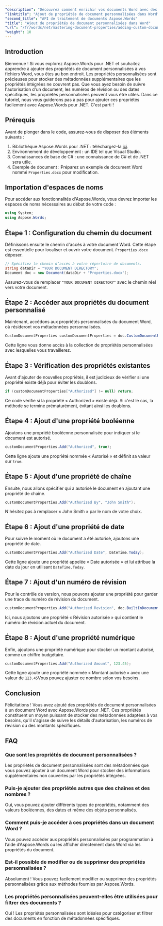 ```yaml
---
"description": "Découvrez comment enrichir vos documents Word avec des propriétés personnalisées grâce à Aspose.Words pour .NET. Ce guide complet vous guide pas à pas."
"linktitle": "Ajout de propriétés de document personnalisées dans Word"
"second_title": "API de traitement de documents Aspose.Words"
"title": "Ajout de propriétés de document personnalisées dans Word"
"url": "/fr/words/net/mastering-document-properties/adding-custom-document-properties-in-word/"
"weight": 10
---
```


## Introduction

Bienvenue ! Si vous explorez Aspose.Words pour .NET et souhaitez apprendre à ajouter des propriétés de document personnalisées à vos fichiers Word, vous êtes au bon endroit. Les propriétés personnalisées sont précieuses pour stocker des métadonnées supplémentaires que les propriétés intégrées ne couvrent pas. Que vous ayez besoin de suivre l'autorisation d'un document, les numéros de révision ou des dates spécifiques, les propriétés personnalisées peuvent vous être utiles. Dans ce tutoriel, nous vous guiderons pas à pas pour ajouter ces propriétés facilement avec Aspose.Words pour .NET. C'est parti !

## Prérequis

Avant de plonger dans le code, assurez-vous de disposer des éléments suivants :

1. Bibliothèque Aspose.Words pour .NET : téléchargez-la [ici](https://releases.aspose.com/words/net/).
2. Environnement de développement : un IDE tel que Visual Studio.
3. Connaissances de base de C# : une connaissance de C# et de .NET sera utile.
4. Exemple de document : Préparez un exemple de document Word nommé `Properties.docx` pour modification.

## Importation d'espaces de noms

Pour accéder aux fonctionnalités d'Aspose.Words, vous devrez importer les espaces de noms nécessaires au début de votre code :

```csharp
using System;
using Aspose.Words;
```

## Étape 1 : Configuration du chemin du document

Définissons ensuite le chemin d'accès à votre document Word. Cette étape est essentielle pour localiser et ouvrir votre document. `Properties.docx` déposer.

```csharp
// Spécifiez le chemin d’accès à votre répertoire de documents.
string dataDir = "YOUR DOCUMENT DIRECTORY";
Document doc = new Document(dataDir + "Properties.docx");
```

Assurez-vous de remplacer `"YOUR DOCUMENT DIRECTORY"` avec le chemin réel vers votre document.

## Étape 2 : Accéder aux propriétés du document personnalisé

Maintenant, accédons aux propriétés personnalisées du document Word, où résideront vos métadonnées personnalisées.

```csharp
CustomDocumentProperties customDocumentProperties = doc.CustomDocumentProperties;
```

Cette ligne vous donne accès à la collection de propriétés personnalisées avec lesquelles vous travaillerez.

## Étape 3 : Vérification des propriétés existantes

Avant d'ajouter de nouvelles propriétés, il est judicieux de vérifier si une propriété existe déjà pour éviter les doublons.

```csharp
if (customDocumentProperties["Authorized"] != null) return;
```

Ce code vérifie si la propriété « Authorized » existe déjà. Si c'est le cas, la méthode se termine prématurément, évitant ainsi les doublons.

## Étape 4 : Ajout d'une propriété booléenne

Ajoutons une propriété booléenne personnalisée pour indiquer si le document est autorisé.

```csharp
customDocumentProperties.Add("Authorized", true);
```

Cette ligne ajoute une propriété nommée « Autorisé » et définit sa valeur sur `true`.

## Étape 5 : Ajout d'une propriété de chaîne

Ensuite, nous allons spécifier qui a autorisé le document en ajoutant une propriété de chaîne.

```csharp
customDocumentProperties.Add("Authorized By", "John Smith");
```

N'hésitez pas à remplacer « John Smith » par le nom de votre choix.

## Étape 6 : Ajout d'une propriété de date

Pour suivre le moment où le document a été autorisé, ajoutons une propriété de date.

```csharp
customDocumentProperties.Add("Authorized Date", DateTime.Today);
```

Cette ligne ajoute une propriété appelée « Date autorisée » et lui attribue la date du jour en utilisant `DateTime.Today`.

## Étape 7 : Ajout d'un numéro de révision

Pour le contrôle de version, nous pouvons ajouter une propriété pour garder une trace du numéro de révision du document.

```csharp
customDocumentProperties.Add("Authorized Revision", doc.BuiltInDocumentProperties.RevisionNumber);
```

Ici, nous ajoutons une propriété « Révision autorisée » qui contient le numéro de révision actuel du document.

## Étape 8 : Ajout d'une propriété numérique

Enfin, ajoutons une propriété numérique pour stocker un montant autorisé, comme un chiffre budgétaire.

```csharp
customDocumentProperties.Add("Authorized Amount", 123.45);
```

Cette ligne ajoute une propriété nommée « Montant autorisé » avec une valeur de `123.45`Vous pouvez ajuster ce nombre selon vos besoins.

## Conclusion

Félicitations ! Vous avez ajouté des propriétés de document personnalisées à un document Word avec Aspose.Words pour .NET. Ces propriétés constituent un moyen puissant de stocker des métadonnées adaptées à vos besoins, qu'il s'agisse de suivre les détails d'autorisation, les numéros de révision ou des montants spécifiques.

## FAQ

### Que sont les propriétés de document personnalisées ?
Les propriétés de document personnalisées sont des métadonnées que vous pouvez ajouter à un document Word pour stocker des informations supplémentaires non couvertes par les propriétés intégrées.

### Puis-je ajouter des propriétés autres que des chaînes et des nombres ?
Oui, vous pouvez ajouter différents types de propriétés, notamment des valeurs booléennes, des dates et même des objets personnalisés.

### Comment puis-je accéder à ces propriétés dans un document Word ?
Vous pouvez accéder aux propriétés personnalisées par programmation à l’aide d’Aspose.Words ou les afficher directement dans Word via les propriétés du document.

### Est-il possible de modifier ou de supprimer des propriétés personnalisées ?
Absolument ! Vous pouvez facilement modifier ou supprimer des propriétés personnalisées grâce aux méthodes fournies par Aspose.Words.

### Les propriétés personnalisées peuvent-elles être utilisées pour filtrer des documents ?
Oui ! Les propriétés personnalisées sont idéales pour catégoriser et filtrer des documents en fonction de métadonnées spécifiques.